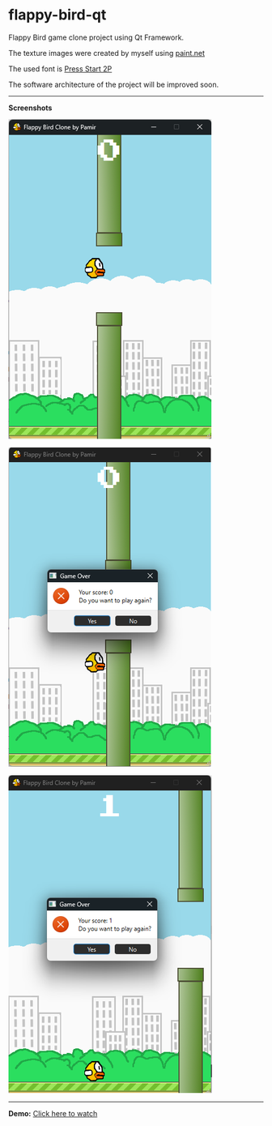 # flappy-bird-qt

Flappy Bird game clone project using Qt Framework.

The texture images were created by myself using [paint.net](https://www.getpaint.net/)

The used font is [Press Start 2P](https://fonts.google.com/specimen/Press+Start+2P)

The software architecture of the project will be improved soon.

---

**Screenshots**

![Ingame Screenshot](/screenshots/ingame-screenshot.png)

![Game Over Touch Pipe](/screenshots/gameover-touch-pipe.png)

![Game Over Touch Ground](/screenshots/gameover-touch-ground.png)

---

**Demo:** [Click here to watch](/screenshots/demo.mp4)